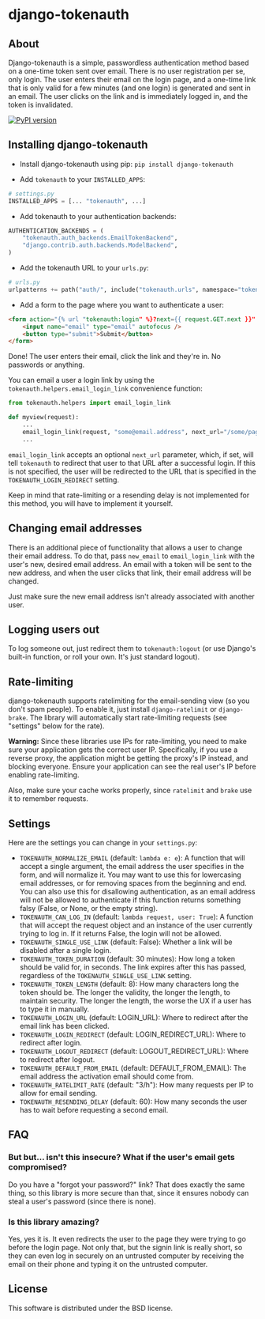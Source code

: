 django-tokenauth
================

About
-----

Django-tokenauth is a simple, passwordless authentication method based on
a one-time token sent over email. There is no user registration per se, only
login. The user enters their email on the login page, and a one-time link that
is only valid for a few minutes (and one login) is generated and sent in an
email. The user clicks on the link and is immediately logged in, and the token
is invalidated.

[![PyPI version](https://img.shields.io/pypi/v/django-tokenauth.svg)](https://pypi.python.org/pypi/django-tokenauth)


Installing django-tokenauth
---------------------------

* Install django-tokenauth using pip: `pip install django-tokenauth`

* Add `tokenauth` to your `INSTALLED_APPS`:

```python
# settings.py
INSTALLED_APPS = [... "tokenauth", ...]
```

* Add tokenauth to your authentication backends:

```python
AUTHENTICATION_BACKENDS = (
    "tokenauth.auth_backends.EmailTokenBackend",
    "django.contrib.auth.backends.ModelBackend",
)
```

* Add the tokenauth URL to your `urls.py`:

```python
# urls.py
urlpatterns += path("auth/", include("tokenauth.urls", namespace="tokenauth"))
```

* Add a form to the page where you want to authenticate a user:

```html
<form action="{% url "tokenauth:login" %}?next={{ request.GET.next }}" method="post">{% csrf_token %}
    <input name="email" type="email" autofocus />
    <button type="submit">Submit</button>
</form>
```

Done! The user enters their email, click the link and they're in. No passwords
or anything.

You can email a user a login link by using the
`tokenauth.helpers.email_login_link` convenience function:

```python
from tokenauth.helpers import email_login_link

def myview(request):
    ...
    email_login_link(request, "some@email.address", next_url="/some/page/")
    ...
```

`email_login_link` accepts an optional `next_url` parameter, which, if set,
will tell `tokenauth` to redirect that user to that URL after a successful
login. If this is not specified, the user will be redirected to the URL that
is specified in the `TOKENAUTH_LOGIN_REDIRECT` setting.

Keep in mind that rate-limiting or a resending delay is not implemented for
this method, you will have to implement it yourself.


Changing email addresses
------------------------

There is an additional piece of functionality that allows a user to change
their email address. To do that, pass `new_email` to `email_login_link` with
the user's new, desired email address. An email with a token will be sent to
the new address, and when the user clicks that link, their email address will
be changed.

Just make sure the new email address isn't already associated with another
user.


Logging users out
-----------------

To log someone out, just redirect them to `tokenauth:logout` (or use Django's
built-in function, or roll your own. It's just standard logout).


Rate-limiting
-------------

django-tokenauth supports ratelimiting for the email-sending view (so you don't
spam people). To enable it, just install `django-ratelimit` or `django-brake`.
The library will automatically start rate-limiting requests (see "settings"
below for the rate).

**Warning:** Since these libraries use IPs for rate-limiting, you need to make
sure your application gets the correct user IP. Specifically, if you use a
reverse proxy, the application might be getting the proxy's IP instead, and
blocking everyone. Ensure your application can see the real user's IP before
enabling rate-limiting.

Also, make sure your cache works properly, since `ratelimit` and `brake` use it
to remember requests.


Settings
--------

Here are the settings you can change in your `settings.py`:

* `TOKENAUTH_NORMALIZE_EMAIL` (default: `lambda e: e`): A function that will accept a single argument, the email address
  the user specifies in the form, and will normalize it.  You may want to use this for lowercasing email addresses, or
  for removing spaces from the beginning and end. You can also use this for disallowing authentication, as an email
  address will not be allowed to authenticate if this function returns something falsy (False, or None, or the empty
  string).
* `TOKENAUTH_CAN_LOG_IN` (default: `lambda request, user: True`): A function that will accept the request object and an
  instance of the user currently trying to log in. If it returns False, the login will not be allowed.
* `TOKENAUTH_SINGLE_USE_LINK` (default: False): Whether a link will be disabled after a single login.
* `TOKENAUTH_TOKEN_DURATION` (default: 30 minutes): How long a token should be valid for, in seconds. The link expires
  after this has passed, regardless of the `TOKENAUTH_SINGLE_USE_LINK` setting.
* `TOKENAUTH_TOKEN_LENGTH` (default: 8): How many characters long the token should be. The longer the validity, the
  longer the length, to maintain security. The longer the length, the worse the UX if a user has to type it in manually.
* `TOKENAUTH_LOGIN_URL` (default: LOGIN_URL): Where to redirect after the email link has been clicked.
* `TOKENAUTH_LOGIN_REDIRECT` (default: LOGIN_REDIRECT_URL): Where to redirect after login.
* `TOKENAUTH_LOGOUT_REDIRECT` (default: LOGOUT_REDIRECT_URL): Where to redirect after logout.
* `TOKENAUTH_DEFAULT_FROM_EMAIL` (default: DEFAULT_FROM_EMAIL): The email address the activation email should come from.
* `TOKENAUTH_RATELIMIT_RATE` (default: "3/h"): How many requests per IP to allow for email sending.
* `TOKENAUTH_RESENDING_DELAY` (default: 60): How many seconds the user has to wait before requesting a second email.


FAQ
---

### But but... isn't this insecure? What if the user's email gets compromised?

Do you have a "forgot your password?" link? That does exactly the same thing, so this library is more secure than that,
since it ensures nobody can steal a user's password (since there is none).

### Is this library amazing?

Yes, yes it is. It even redirects the user to the page they were trying to go before the login page. Not only that, but
the signin link is really short, so they can even log in securely on an untrusted computer by receiving the email on
their phone and typing it on the untrusted computer.


License
-------

This software is distributed under the BSD license.

